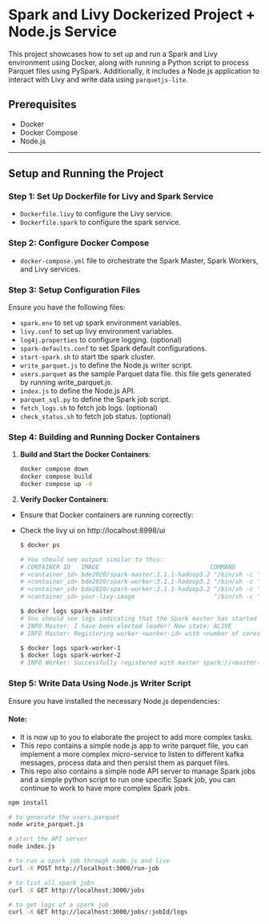 # Spark and Livy Dockerized Project + Node.js Service

This project showcases how to set up and run a Spark and Livy environment using Docker, along with running a Python script to process Parquet files using PySpark.
Additionally, it includes a Node.js application to interact with Livy and write data using `parquetjs-lite`.

## Prerequisites

- Docker
- Docker Compose
- Node.js

---

## Setup and Running the Project

### Step 1: Set Up Dockerfile for Livy and Spark Service

- `Dockerfile.livy` to configure the Livy service.
- `Dockerfile.spark` to configure the spark service.

### Step 2: Configure Docker Compose

- `docker-compose.yml` file to orchestrate the Spark Master, Spark Workers, and Livy services.

### Step 3: Setup Configuration Files

Ensure you have the following files:
- `spark.env` to set up spark environment variables.
- `livy.conf`  to set up livy environment variables.
- `log4j.properties` to configure logging. (optional)
- `spark-defaults.conf` to set Spark default configurations.
- `start-spark.sh` to start tbe spark cluster.
- `write_parquet.js` to define the Node.js writer script.
- `users.parquet` as the sample Parquet data file. this file gets generated by running write_parquet.js.
- `index.js` to define the Node.js API.
- `parquet_sql.py` to define the Spark job script.
- `fetch_logs.sh` to fetch job logs. (optional)
- `check_status.sh` to fetch job status. (optional)

### Step 4: Building and Running Docker Containers

1. **Build and Start the Docker Containers**:

    ```bash
    docker compose down
    docker compose build
    docker compose up -d
    ```

2. **Verify Docker Containers**:

- Ensure that Docker containers are running correctly:
- Check the livy ui on http://localhost:8998/ui

    ```bash
    $ docker ps

    # You should see output similar to this:
    # CONTAINER ID   IMAGE                               COMMAND                  CREATED        STATUS          PORTS                                              NAMES
    # <container_id> bde2020/spark-master:3.1.1-hadoop3.2 "/bin/sh -c '/bin/bash…" <time>         Up <time>       0.0.0.0:8080->8080/tcp, 0.0.0.0:7077->7077/tcp      spark-master
    # <container_id> bde2020/spark-worker:3.1.1-hadoop3.2 "/bin/sh -c '/bin/bash…" <time>         Up <time>       0.0.0.0:8081->8081/tcp                              spark-worker-1
    # <container_id> bde2020/spark-worker:3.1.1-hadoop3.2 "/bin/sh -c '/bin/bash…" <time>         Up <time>       0.0.0.0:8082->8082/tcp                              spark-worker-2
    # <container_id> your-livy-image                      "/bin/sh -c '/bin/bash…" <time>         Up <time>       0.0.0.0:8998->8998/tcp                              livy

    $ docker logs spark-master
    # You should see logs indicating that the Spark master has started and is registering worker nodes. Look for messages like:
    # INFO Master: I have been elected leader! New state: ALIVE
    # INFO Master: Registering worker <worker-id> with <number of cores> cores, <amount of memory> MB RAM

    $ docker logs spark-worker-1
    $ docker logs spark-worker-2
    # INFO Worker: Successfully registered with master spark://<master-url>
    ```


### Step 5: Write Data Using Node.js Writer Script

Ensure you have installed the necessary Node.js dependencies:

#### Note: 
- It is now up to you to elaborate the project to add more complex tasks.
- This repo contains a simple node.js app to write parquet file, you can implement a more complex micro-service to listen to different kafka messages, process data and then persist them as parquet files.
- This repo also contains a simple node API server to manage Spark jobs and a simple python script to run one specific Spark job, you can continue to work to have more complex Spark jobs. 

```bash
npm install

# to generate the users.parquet
node write_parquet.js

# start the API server
node index.js

# to run a spark job through node.js and live
curl -X POST http://localhost:3000/run-job

# to list all spark jobs
curl -X GET http://localhost:3000/jobs

# to get logs of a spark job
curl -X GET http://localhost:3000/jobs/:jobId/logs
```